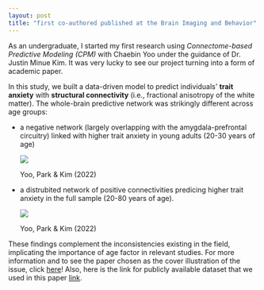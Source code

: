 ```yaml
---
layout: post
title: "first co-authored published at the Brain Imaging and Behavior"
---
```


As an undergraduate, I started my first research using _Connectome-based Predictive Modeling (CPM)_ with Chaebin Yoo under the guidance of Dr. Justin Minue Kim. 
It was very lucky to see our project turning into a form of academic paper. 


In this study, we built a data-driven model to predict individuals' **trait anxiety** with **structural connectivity** (i.e., fractional anisotropy of the white matter). 
The whole-brain predictive network was strikingly different across age groups: 
  - a negative network (largely overlapping with the amygdala-prefrontal circuitry) linked with higher trait anxiety in young adults (20-30 years of age)
    <p align="left">
      <img src="https://github.com/suzanpark/suzanpark.github.io/assets/143306172/074e32f2-5758-4b4e-a82e-8f916a81a5f0"/> 
    </p> Yoo, Park & Kim (2022)

    
  - a distrubited network of positive connectivities predicing higher trait anxiety in the full sample (20-80 years of age).
    <p align="left">
      <img src="https://github.com/suzanpark/suzanpark.github.io/assets/143306172/48c1b4ca-8dfd-4887-8f2f-ec1a5977a796"/> 
    </p> Yoo, Park & Kim (2022)


These findings complement the inconsistencies existing in the field, implicating the importance of age factor in relevant studies. 
For more information and to see the paper chosen as the cover illustration of the issue, click [here](https://link.springer.com/article/10.1007/s11682-022-00700-2)! 
Also, here is the link for publicly available dataset that we used in this paper [link](http://fcon_1000.projects.nitrc.org/indi/retro/MPI_LEMON.html).

